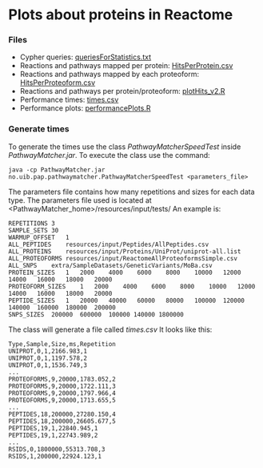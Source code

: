 # Plots about proteins in Reactome

### Files

* Cypher queries: [queriesForStatistics.txt](https://github.com/LuisFranciscoHS/PathwayMatcher/blob/master/docs/queriesForStatistics.txt)
* Reactions and pathways mapped per protein: [HitsPerProtein.csv](https://github.com/LuisFranciscoHS/PathwayMatcher/blob/master/docs/plots/HitsPerProtein.csv)
* Reactions and pathways mapped by each proteoform: [HitsPerProteoform.csv](https://github.com/LuisFranciscoHS/PathwayMatcher/blob/master/docs/plots/HitsPerProteoform.csv)
* Reactions and pathways per protein/proteoform: [plotHits_v2.R](https://github.com/LuisFranciscoHS/PathwayMatcher/blob/master/docs/plots/plotHits_v2.R)
* Performance times: [times.csv](https://github.com/LuisFranciscoHS/PathwayMatcher/blob/master/docs/plots/times.csv)
* Performance plots: [performancePlots.R](https://github.com/LuisFranciscoHS/PathwayMatcher/blob/master/docs/plots/performancePlots.R)

### Generate times

To generate the times use the class _PathwayMatcherSpeedTest_ inside _PathwayMatcher.jar_. To execute the class use the command:
~~~~
java -cp PathwayMatcher.jar no.uib.pap.pathwaymatcher.PathwayMatcherSpeedTest <parameters_file>
~~~~

The parameters file contains how many repetitions and sizes for each data type. The parameters file used is located at <PathwayMatcher_home>/resources/input/tests/ 
An example is:
~~~~
REPETITIONS	3
SAMPLE_SETS	30
WARMUP_OFFSET	1
ALL_PEPTIDES	resources/input/Peptides/AllPeptides.csv
ALL_PROTEINS	resources/input/Proteins/UniProt/uniprot-all.list
ALL_PROTEOFORMS	resources/input/ReactomeAllProteoformsSimple.csv
ALL_SNPS	extra/SampleDatasets/GeneticVariants/MoBa.csv
PROTEIN_SIZES	1	2000	4000	6000	8000	10000	12000	14000	16000	18000	20000
PROTEOFORM_SIZES	1	2000	4000	6000	8000	10000	12000	14000	16000	18000	20000
PEPTIDE_SIZES	1	20000	40000	60000	80000	100000	120000	140000	160000	180000	200000
SNPS_SIZES	200000	600000	100000 140000 1800000
~~~~

The class will generate a file called _times.csv_ It looks like this:
~~~~
Type,Sample,Size,ms,Repetition
UNIPROT,0,1,2166.983,1
UNIPROT,0,1,1197.578,2
UNIPROT,0,1,1536.749,3
...
PROTEOFORMS,9,20000,1783.052,2
PROTEOFORMS,9,20000,1722.111,3
PROTEOFORMS,9,20000,1797.966,4
PROTEOFORMS,9,20000,1713.655,5
...
PEPTIDES,18,200000,27280.150,4
PEPTIDES,18,200000,26605.677,5
PEPTIDES,19,1,22840.945,1
PEPTIDES,19,1,22743.989,2
...
RSIDS,0,1800000,55313.708,3
RSIDS,1,200000,22924.123,1
~~~~


